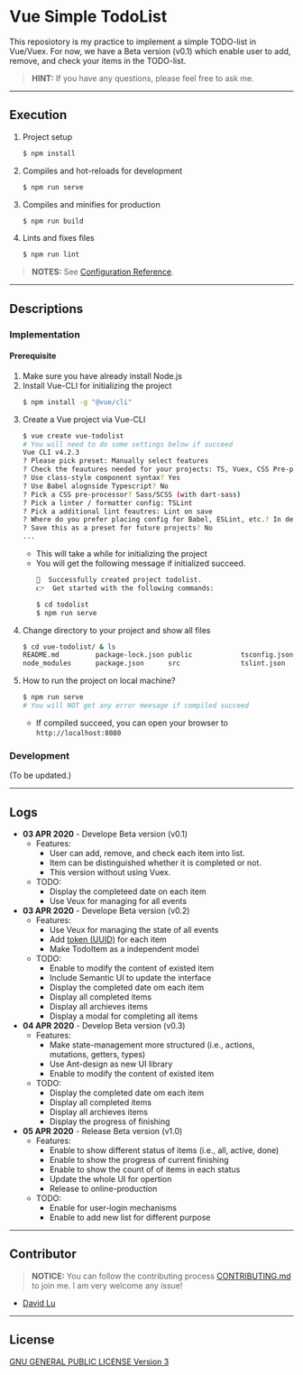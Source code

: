 # Vue Simple TodoList

This reposiotory is my practice to implement a simple TODO-list in Vue/Vuex. For now, we have a Beta version (v0.1) which enable user to add, remove, and check your items in the TODO-list.

> **HINT:** If you have any questions, please feel free to ask me.

---
## Execution

1. Project setup
    ```bash
    $ npm install
    ```
2. Compiles and hot-reloads for development
    ```bash
    $ npm run serve
    ```
3. Compiles and minifies for production
    ```bash
    $ npm run build
    ```
4. Lints and fixes files
    ```bash
    $ npm run lint
    ```

> **NOTES:** See [Configuration Reference](https://cli.vuejs.org/config/).

---
## Descriptions

### Implementation

#### Prerequisite

1. Make sure you have already install Node.js
2. Install Vue-CLI for initializing the project
    ```bash
    $ npm install -g "@vue/cli"
    ```
3. Create a Vue project via Vue-CLI
    ```bash
    $ vue create vue-todolist
    # You will need to do some settings below if succeed
    Vue CLI v4.2.3
    ? Please pick preset: Manually select features
    ? Check the feautures needed for your projects: TS, Vuex, CSS Pre-processors, Linter
    ? Use class-style component syntax? Yes
    ? Use Babel alognside Typescript? No
    ? Pick a CSS pre-processor? Sass/SCSS (with dart-sass)
    ? Pick a linter / formatter config: TSLint
    ? Pick a additional lint feautres: Lint on save
    ? Where do you prefer placing config for Babel, ESLint, etc.? In dedicated config files
    ? Save this as a preset for future projects? No
    ...
    ```
    * This will take a while for initializing the project
    * You will get the following message if initialized succeed.
        ```bash
        🎉  Successfully created project todolist.
        👉  Get started with the following commands:

        $ cd todolist
        $ npm run serve

        ```
4. Change directory to your project and show all files
    ```bash
    $ cd vue-todolist/ & ls
    README.md         package-lock.json public            tsconfig.json
    node_modules      package.json      src               tslint.json
    ```
5. How to run the project on local machine?
    ```bash
    $ npm run serve
    # You will NOT get any error meesage if compiled succeed
    ```
    * If compiled succeed, you can open your browser to `http://localhost:8080`

### Development 

(To be updated.)

---
## Logs

* **03 APR 2020** - Develope Beta version (v0.1)
    * Features:
        * User can add, remove, and check each item into list.
        * Item can be distinguished whether it is completed or not.
        * This version without using Vuex.
    * TODO:
        * Display the completeed date on each item
        * Use Veux for managing for all events
* **03 APR 2020** - Develope Beta version (v0.2)
    * Features:
        * Use Veux for managing the state of all events
        * Add [token (UUID)](https://gist.github.com/tschuegge/903b4688a70c2ea34a6270fcc7baac48) for each item
        * Make TodoItem as a independent model
    * TODO:
        * Enable to modify the content of existed item
        * Include Semantic UI to update the interface
        * Display the completed date om each item
        * Display all completed items
        * Display all archieves items
        * Display a modal for completing all items
* **04 APR 2020** - Develop Beta version (v0.3)
    * Features:
        * Make state-management more structured (i.e., actions, mutations, getters, types)
        * Use Ant-design as new UI library
        * Enable to modify the content of existed item
    * TODO:
        * Display the completed date om each item
        * Display all completed items
        * Display all archieves items
        * Display the progress of finishing
* **05 APR 2020** - Release Beta version (v1.0)
    * Features:
        * Enable to show different status of items (i.e., all, active, done)
        * Enable to show the progress of current finishing
        * Enable to show the count of of items in each status
        * Update the whole UI for opertion
        * Release to online-production
    * TODO:
        * Enable for user-login mechanisms
        * Enable to add new list for different purpose

---
## Contributor

> **NOTICE:** You can follow the contributing process [CONTRIBUTING.md](CONTRIBUTING.md) to join me. I am very welcome any issue!

* [David Lu](https://github.com/yungshenglu)

---
## License

[GNU GENERAL PUBLIC LICENSE Version 3](LICENSE)

